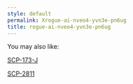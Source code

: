 ```yaml
---
style: default
permalink: Xrogue-ai-nveo4-yvn3e-pn6ug
title: rogue-ai-nveo4-yvn3e-pn6ug
---
```

You may also like:

[SCP-173-J](http://scp-wiki.net/scp-173-j)

[SCP-2811](http://scp-wiki.net/scp-2811)
